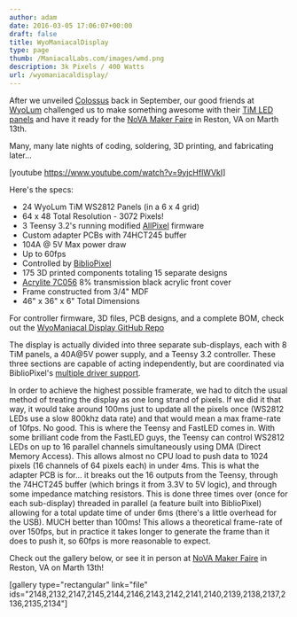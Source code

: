 ```yaml
---
author: adam
date: 2016-03-05 17:06:07+00:00
draft: false
title: WyoManiacalDisplay
type: page
thumb: /ManiacalLabs.com/images/wmd.png
description: 3k Pixels / 400 Watts
url: /wyomaniacaldisplay/
---
```


After we unveiled [Colossus](/Colossus) back in September, our good friends at [WyoLum](http://WyoLum.com) challenged us to make something awesome with their [TiM LED panels](http://www.seeedstudio.com/depot/TiM-p-1516.html) and have it ready for the [NoVA Maker Faire](http://makerfairenova.com/) in Reston, VA on Marth 13th.

Many, many late nights  of coding, soldering, 3D printing, and fabricating later...

[youtube https://www.youtube.com/watch?v=9yjcHflWVkI]

Here's the specs:




  * 24 WyoLum TiM WS2812 Panels (in a 6 x 4 grid)
  * 64 x 48 Total Resolution - 3072 Pixels!
  * 3 Teensy 3.2's running modified [AllPixel](/AllPixel) firmware
  * Custom adapter PCBs with 74HCT245 buffer
  * 104A @ 5V Max power draw
  * Up to 60fps
  * Controlled by [BiblioPixel](/BiblioPixel)
  * 175 3D printed components totaling 15 separate designs
  * [Acrylite 7C056](https://www.acrylite-shop.com/US/us/extruded-f0p5v3qaql1/acrylite-extruded-ff-grey-7c056-gt-ckhtgnt8efh~p.html) 8% transmission black acrylic front cover
  * Frame constructed from 3/4" MDF
  * 46" x 36" x 6" Total Dimensions


For controller firmware, 3D files, PCB designs, and a complete BOM, check out the [WyoManiacal Display GitHub Repo](https://github.com/ManiacalLabs/WyoManiacalDisplay)

The display is actually divided into three separate sub-displays, each with 8 TiM panels, a 40A@5V power supply, and a Teensy 3.2 controller. These three sections are capable of acting independently, but are coordinated via BiblioPixel's [multiple driver support](https://github.com/ManiacalLabs/BiblioPixel/wiki/Multiple-Driver-Support).

In order to achieve the highest possible framerate, we had to ditch the usual method of treating the display as one long strand of pixels. If we did it that way, it would take around 100ms just to update all the pixels once (WS2812 LEDs use a slow 800khz data rate) and that would mean a max frame-rate of 10fps. No good. This is where the Teensy and FastLED comes in. With some brilliant code from the FastLED guys, the Teensy can control WS2812 LEDs on up to 16 parallel channels simultaneously using DMA (Direct Memory Access). This allows almost no CPU load to push data to 1024 pixels (16 channels of 64 pixels each) in under 4ms. This is what the adapter PCB is for... it breaks out the 16 outputs from the Teensy, through the 74HCT245 buffer (which brings it from 3.3V to 5V logic), and through some impedance matching resistors.  This is done three times over (once for each sub-display) threaded in parallel (a feature built into BiblioPixel) allowing for a total update time of under 6ms (there's a little overhead for the USB). MUCH better than 100ms! This allows a theoretical frame-rate of over 150fps, but in practice it takes longer to generate the frame than it does to push it, so 60fps is more reasonable to expect.

Check out the gallery below, or see it in person at [NoVA Maker Faire](http://makerfairenova.com/) in Reston, VA on Marth 13th!

[gallery type="rectangular" link="file" ids="2148,2132,2147,2145,2144,2146,2143,2142,2141,2140,2139,2138,2137,2136,2135,2134"]
